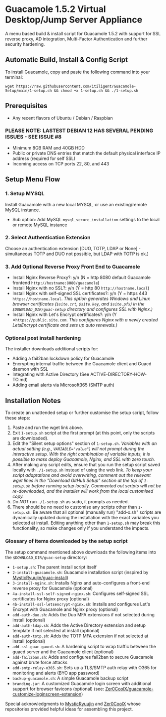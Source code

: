 # Guacamole 1.5.2 Virtual Desktop/Jump Server Appliance

A menu based build & install script for Guacamole 1.5.2 with support for SSL reverse proxy, AD integration, Multi-Factor Authentication and further security hardening.

## Automatic Build, Install & Config Script

To install Guacamole, copy and paste the following command into your terminal:

```
wget https://raw.githubusercontent.com/itiligent/Guacamole-Setup/main/1-setup.sh && chmod +x 1-setup.sh && ./1-setup.sh
```

## Prerequisites

- Any recent flavors of Ubuntu / Debian / Raspbian 
 ### PLEASE NOTE: LASTEST DEBIAN 12 HAS SEVERAL PENDING ISSUES - SEE ISSUE #8
- Minimum 8GB RAM and 40GB HDD
- Public or private DNS entries that match the default physical interface IP address (required for self SSL)
- Incoming access on TCP ports 22, 80, and 443

## Setup Menu Flow

### 1. Setup MYSQL

Install Guacamole with a new local MYSQL, or use an existing/remote MySQL instance. 

- Sub option: Add MySQL `mysql_secure_installation` settings to the local or remote MySQL instance

### 2. Select Authentication Extension

Choose an authentication extension [DUO, TOTP, LDAP or None]  - simultaneous TOTP and DUO not possible, but LDAP with TOTP is ok.)

### 3. Add Optional Reverse Proxy Front End to Guacamole

- Install Nginx Reverse Proxy?: y/n (N = http 8080 default Guacamole frontend `http://hostname:8080/guacamole`)
- Install Nginx with no SSL?: y/n (Y = http 80 `http://hostname.local`)
- Install Nginx with self-signed SSL certificates?: y/n (Y = https 443 `https://hostname.local`. *This option generates Windows and Linux browser certificates (`$site.crt`, `$site.key`, and `$site.pfx`) in the `$DOWNLOAD_DIR/guac-setup` directory and configures SSL with Nginx.)*
- Install Nginx with Let's Encrypt certificates?: y/n (Y =`https://public.site.com`. *This configures Nginx with a newly created LetsEncrypt certificate and sets up auto renewals.)*

### Optional post install hardening

The installer downloads additional scripts for:
- Adding a fail2ban lockdown policy for Guacamole
- Encrypting internal traffic between the Guacamole client and Guacd daemon with SSL
- Integrating with Active Directory (See ACTIVE-DIRECTORY-HOW-TO.md) 
- Adding email alerts via Microsoft365 (SMTP auth)

## Installation Notes

To create an unattended setup or further customise the setup script, follow these steps:
1. Paste and run the wget link above.
2. Exit `1-setup.sh` script at the first prompt (at this point, only the scripts are downloaded).
3. Edit the "Silent setup options" section of `1-setup.sh`. *Variables with an actual setting (e.g., `VARIABLE="value"`) will not prompt during the interactive setup. With the right combination of variable inputs, it is possible to mass deploy Guacamole, Nginx, and SSL with zero touch.*
4. After making any script edits, ensure that you run the setup script saved locally with `./1-setup.sh` instead of using the web link. *To keep your script adaptations and avoid overwriting, comment out the relevant wget lines in the "Download GitHub Setup" section at the top of `1-setup.sh` before running setup locally. Commented out scripts will not be re-downloaded, and the installer will work from the local customised copy.*
5. Do _*NOT*_ run `./1-setup.sh` as sudo, it prompts as needed.
6. There should be no need to customise any scripts other than `1-setup.sh`. Be aware that all optional (manually run) "add-x.sh" scripts are dynamically updated during the installation with the exact variables you selected at install. Editing anything other than `1-setup.sh` may break this functionality, so make changes only if you understand the impacts.

### Glossary of items downloaded by the setup script

The setup command mentioned above downloads the following items into the `$DOWNLOAD_DIR/guac-setup` directory:

- `1-setup.sh`: The parent install script itself
- `2-install-guacamole.sh`: Guacamole installation script (inspired by [MysticRyuujin/guac-install](https://github.com/MysticRyuujin/guac-install))
- `3-install-nginx.sh`: Installs Nginx and auto-configures a front-end reverse proxy for Guacamole (optional)
- `4a-install-ssl-self-signed-nginx.sh`: Configures self-signed SSL certificates for Nginx proxy (optional)
- `4b-install-ssl-letsencrypt-nginx.sh`: Installs and configures Let's Encrypt with Guacamole and Nginx proxy (optional)
- `add-auth-duo.sh`: Adds the Duo MFA extensions if not selected during install (optional)
- `add-auth-ldap.sh`: Adds the Active Directory extension and setup template if not selected at install (optional)
- `add-auth-totp.sh`: Adds the TOTP MFA extension if not selected at install (optional)
- `add-ssl-guac-gaucd.sh`: A hardening script to wrap traffic between the guacd server and the Guacamole client (optional)
- `add-fail2ban.sh`: Adds and configures fail2ban to secure Guacamole against brute force attacks
- `add-smtp-relay-o365.sh`: Sets up a TLS/SMTP auth relay with O365 for monitoring and alerts (BYO app password)
- `backup-guacamole.sh`: A simple Guacamole backup script
- `branding.jar`: A customized Guacamole login screen with additional support for browser favicons (optional) (see: [Zer0CoolX/guacamole-customize-loginscreen-extension](https://github.com/Zer0CoolX/guacamole-customize-loginscreen-extension))

Special acknowledgments to [MysticRyuujin](https://github.com/MysticRyuujin/guac-install) and [Zer0CoolX](https://github.com/Zer0CoolX/guacamole-customize-loginscreen-extension) whose repositories provided helpful ideas for assembling this project.
